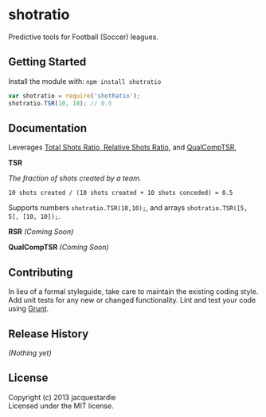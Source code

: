 # shotratio

Predictive tools for Football (Soccer) leagues.

## Getting Started
Install the module with: `npm install shotratio`

```javascript
var shotratio = require('shotRatio');
shotratio.TSR(10, 10); // 0.5
```

## Documentation

Leverages [Total Shots Ratio, Relative Shots Ratio](http://11tegen11.net/2012/12/01/introducing-the-relative-shots-rate/), and [QualCompTSR](http://jameswgrayson.wordpress.com/2013/02/20/a-primer-qualcomptsr/),

**TSR**

_The fraction of shots created by a team._

```
10 shots created / (10 shots created + 10 shots conceded) = 0.5
```

Supports numbers `shotratio.TSR(10,10);`, and arrays `shotratio.TSR([5, 5], [10, 10]);`.

**RSR**
_(Coming Soon)_

**QualCompTSR**
_(Coming Soon)_

## Contributing
In lieu of a formal styleguide, take care to maintain the existing coding style. Add unit tests for any new or changed functionality. Lint and test your code using [Grunt](http://gruntjs.com/).

## Release History
_(Nothing yet)_

## License
Copyright (c) 2013 jacquestardie  
Licensed under the MIT license.
